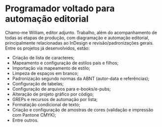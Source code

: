 # Programador voltado para automação editorial
Chamo-me William, editor adjunto.
Trabalho, além do acompanhamento de todas as etapas de produção, com diagramação e automação editorial, principalmente relacionadas ao InDesign e revisão/padronizações gerais.
Entre os projetos já desenvolvidos, estão:
- Criação de lista de caracteres;
- Mapeamento e configuração de estilos pais e filhos;
- Importação via mapeamento de estilo;
- Limpeza de espaços em branco;
- Padronização segundo normas da ABNT (autor-data e referências);
- Configuração de tabelas;
- Configuração de arquivos para e-books/e-pubs;
- Alteração de projeto gráfico por código;
- GREPs e recursos de automação por lista;
- Formatação condicional de texto;
- Criação e configuração de amostras de cores (validação e impressão com Pantone CMYK);
- Entre outros.
